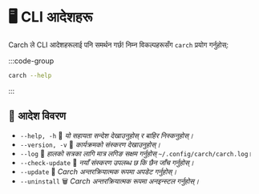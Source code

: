 # 🖥️ CLI आदेशहरू  

Carch ले CLI आदेशहरूलाई पनि समर्थन गर्छ! निम्न विकल्पहरूसँग `carch` प्रयोग गर्नुहोस्:  

:::code-group

```sh [⚙️ CLI]
carch --help
```

:::

## 🔧 आदेश विवरण

- `--help, -h` 📖 *यो सहायता सन्देश देखाउनुहोस् र बाहिर निस्कनुहोस्।*
- `--version, -v` 🔢 *कार्यक्रमको संस्करण देखाउनुहोस्।*
- `--log` 📝 *हालको सत्रका लागि मात्र लगिङ सक्षम गर्नुहोस्* `~/.config/carch/carch.log`।
- `--check-update` 📡 *नयाँ संस्करण उपलब्ध छ कि छैन जाँच गर्नुहोस्।*
- `--update` 🔄 *Carch अन्तरक्रियात्मक रूपमा अपडेट गर्नुहोस्।*
- `--uninstall` 🗑️ *Carch अन्तरक्रियात्मक रूपमा अनइन्स्टल गर्नुहोस्।*
